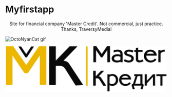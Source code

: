 # Myfirstapp

<p align="center">
Site for financial company 'Master Credit'. Not commercial, just practice.
Thanks, TraversyMedia!


![OctoNyanCat gif](https://octodex.github.com/images/nyantocat.gif)
</p>
<p align="center">
  <img src="https://github.com/Maintrust/master_credit/blob/master/images/logo.svg" alt="Logo image" width="500">
</p>